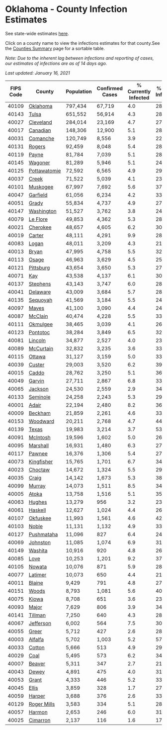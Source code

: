 # Oklahoma - County Infection Estimates

See state-wide estimates [here](/infections/us-ok).

Click on a county name to view the infections estimates for that county.See the [Counties Summary](/infections/summary-counties) page for a sortable table.

*Note: Due to the inherent lag between infections and reporting of cases, our estimates of infections are as of 14 days ago.*

*Last updated: January 16, 2021*

|   FIPS Code |                       County |   Population |   Confirmed Cases |   % Currently Infected |   % Total Infected |
|-------------|------------------------------|--------------|-------------------|------------------------|--------------------|
|       40109 |         [Oklahoma](oklahoma) |      797,434 |            67,719 |                    4.0 |               28.2 |
|       40143 |               [Tulsa](tulsa) |      651,552 |            56,914 |                    4.3 |               28.9 |
|       40027 |       [Cleveland](cleveland) |      284,014 |            23,169 |                    4.7 |               27.2 |
|       40017 |         [Canadian](canadian) |      148,306 |            12,900 |                    5.1 |               28.4 |
|       40031 |         [Comanche](comanche) |      120,749 |             8,556 |                    3.9 |               22.9 |
|       40131 |             [Rogers](rogers) |       92,459 |             8,048 |                    5.4 |               28.5 |
|       40119 |               [Payne](payne) |       81,784 |             7,039 |                    5.1 |               28.7 |
|       40145 |           [Wagoner](wagoner) |       81,289 |             5,946 |                    5.1 |               24.0 |
|       40125 | [Pottawatomie](pottawatomie) |       72,592 |             6,565 |                    4.9 |               29.4 |
|       40037 |               [Creek](creek) |       71,522 |             5,039 |                    4.1 |               23.2 |
|       40101 |         [Muskogee](muskogee) |       67,997 |             7,692 |                    5.6 |               37.0 |
|       40047 |         [Garfield](garfield) |       61,056 |             6,234 |                    4.2 |               33.2 |
|       40051 |               [Grady](grady) |       55,834 |             4,737 |                    4.9 |               27.3 |
|       40147 |     [Washington](washington) |       51,527 |             3,762 |                    3.8 |               24.9 |
|       40079 |         [Le Flore](le-flore) |       49,853 |             4,362 |                    5.3 |               28.2 |
|       40021 |         [Cherokee](cherokee) |       48,657 |             4,605 |                    6.2 |               30.8 |
|       40019 |             [Carter](carter) |       48,111 |             4,291 |                    9.9 |               28.1 |
|       40083 |               [Logan](logan) |       48,011 |             3,209 |                    4.3 |               21.5 |
|       40013 |               [Bryan](bryan) |       47,995 |             4,758 |                    5.5 |               32.1 |
|       40113 |               [Osage](osage) |       46,963 |             3,629 |                    4.5 |               25.8 |
|       40121 |       [Pittsburg](pittsburg) |       43,654 |             3,650 |                    5.3 |               27.3 |
|       40071 |                   [Kay](kay) |       43,538 |             4,137 |                    6.1 |               30.8 |
|       40137 |         [Stephens](stephens) |       43,143 |             3,747 |                    6.0 |               28.1 |
|       40041 |         [Delaware](delaware) |       43,009 |             3,684 |                    5.7 |               28.0 |
|       40135 |         [Sequoyah](sequoyah) |       41,569 |             3,184 |                    5.5 |               24.8 |
|       40097 |               [Mayes](mayes) |       41,100 |             3,090 |                    4.4 |               24.5 |
|       40087 |           [McClain](mcclain) |       40,474 |             4,228 |                    5.5 |               33.9 |
|       40111 |         [Okmulgee](okmulgee) |       38,465 |             3,039 |                    4.1 |               26.2 |
|       40123 |         [Pontotoc](pontotoc) |       38,284 |             3,849 |                    6.5 |               32.5 |
|       40081 |           [Lincoln](lincoln) |       34,877 |             2,527 |                    4.0 |               23.6 |
|       40089 |       [McCurtain](mccurtain) |       32,832 |             3,235 |                    3.6 |               33.0 |
|       40115 |             [Ottawa](ottawa) |       31,127 |             3,159 |                    5.0 |               33.6 |
|       40039 |             [Custer](custer) |       29,003 |             3,520 |                    6.2 |               39.2 |
|       40015 |               [Caddo](caddo) |       28,762 |             3,250 |                    5.1 |               36.9 |
|       40049 |             [Garvin](garvin) |       27,711 |             2,867 |                    6.8 |               33.8 |
|       40065 |           [Jackson](jackson) |       24,530 |             2,559 |                    2.9 |               34.7 |
|       40133 |         [Seminole](seminole) |       24,258 |             2,243 |                    5.3 |               29.6 |
|       40001 |               [Adair](adair) |       22,194 |             2,480 |                    8.2 |               36.2 |
|       40009 |           [Beckham](beckham) |       21,859 |             2,261 |                    4.6 |               33.1 |
|       40153 |         [Woodward](woodward) |       20,211 |             2,768 |                    4.7 |               44.1 |
|       40139 |               [Texas](texas) |       19,983 |             3,214 |                    3.7 |               53.6 |
|       40091 |         [McIntosh](mcintosh) |       19,596 |             1,602 |                    5.0 |               26.4 |
|       40095 |         [Marshall](marshall) |       16,931 |             1,480 |                    6.3 |               27.8 |
|       40117 |             [Pawnee](pawnee) |       16,376 |             1,306 |                    5.4 |               27.0 |
|       40073 |     [Kingfisher](kingfisher) |       15,765 |             1,701 |                    6.7 |               34.9 |
|       40023 |           [Choctaw](choctaw) |       14,672 |             1,324 |                    5.5 |               29.1 |
|       40035 |               [Craig](craig) |       14,142 |             1,673 |                    5.3 |               38.8 |
|       40099 |             [Murray](murray) |       14,073 |             1,511 |                    8.5 |               34.3 |
|       40005 |               [Atoka](atoka) |       13,758 |             1,516 |                    5.1 |               35.6 |
|       40063 |             [Hughes](hughes) |       13,279 |               956 |                    3.2 |               23.2 |
|       40061 |           [Haskell](haskell) |       12,627 |             1,024 |                    4.4 |               26.4 |
|       40107 |         [Okfuskee](okfuskee) |       11,993 |             1,561 |                    4.6 |               42.1 |
|       40103 |               [Noble](noble) |       11,131 |             1,132 |                    4.9 |               33.8 |
|       40127 |     [Pushmataha](pushmataha) |       11,096 |               827 |                    6.4 |               24.3 |
|       40069 |         [Johnston](johnston) |       11,085 |             1,074 |                    6.9 |               31.1 |
|       40149 |           [Washita](washita) |       10,916 |               920 |                    4.8 |               26.9 |
|       40085 |                 [Love](love) |       10,253 |             1,201 |                    9.2 |               37.6 |
|       40105 |             [Nowata](nowata) |       10,076 |               871 |                    5.9 |               28.6 |
|       40077 |           [Latimer](latimer) |       10,073 |               650 |                    4.4 |               21.4 |
|       40011 |             [Blaine](blaine) |        9,429 |               791 |                    4.8 |               27.0 |
|       40151 |               [Woods](woods) |        8,793 |             1,081 |                    5.6 |               40.1 |
|       40075 |               [Kiowa](kiowa) |        8,708 |               651 |                    3.6 |               23.8 |
|       40093 |               [Major](major) |        7,629 |               806 |                    3.9 |               34.4 |
|       40141 |           [Tillman](tillman) |        7,250 |               640 |                    4.3 |               28.9 |
|       40067 |       [Jefferson](jefferson) |        6,002 |               564 |                    7.5 |               30.4 |
|       40055 |               [Greer](greer) |        5,712 |               427 |                    2.6 |               28.1 |
|       40003 |           [Alfalfa](alfalfa) |        5,702 |             1,003 |                    5.2 |               57.6 |
|       40033 |             [Cotton](cotton) |        5,666 |               513 |                    4.9 |               29.7 |
|       40029 |                 [Coal](coal) |        5,495 |               573 |                    6.2 |               34.1 |
|       40007 |             [Beaver](beaver) |        5,311 |               347 |                    2.7 |               21.6 |
|       40043 |               [Dewey](dewey) |        4,891 |               475 |                    4.0 |               31.6 |
|       40053 |               [Grant](grant) |        4,333 |               446 |                    5.2 |               33.7 |
|       40045 |               [Ellis](ellis) |        3,859 |               328 |                    1.7 |               27.8 |
|       40059 |             [Harper](harper) |        3,688 |               376 |                    2.6 |               33.0 |
|       40129 |   [Roger Mills](roger-mills) |        3,583 |               334 |                    5.1 |               28.0 |
|       40057 |             [Harmon](harmon) |        2,653 |               246 |                    6.0 |               31.1 |
|       40025 |         [Cimarron](cimarron) |        2,137 |               116 |                    1.6 |               17.6 |